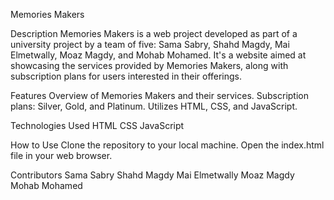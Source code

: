 Memories Makers

Description
Memories Makers is a web project developed as part of a university project by a team of five: Sama Sabry, Shahd Magdy, Mai Elmetwally, Moaz Magdy, and Mohab Mohamed. It's a website aimed at showcasing the services provided by Memories Makers, along with subscription plans for users interested in their offerings.

Features
Overview of Memories Makers and their services.
Subscription plans: Silver, Gold, and Platinum.
Utilizes HTML, CSS, and JavaScript.

Technologies Used
HTML
CSS
JavaScript

How to Use
Clone the repository to your local machine.
Open the index.html file in your web browser.

Contributors
Sama Sabry
Shahd Magdy
Mai Elmetwally
Moaz Magdy
Mohab Mohamed
